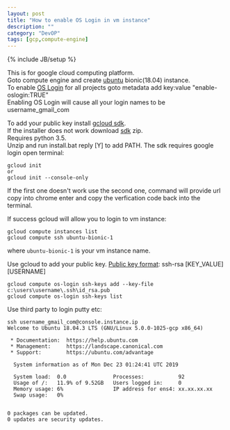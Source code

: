 ```yaml
---
layout: post
title: "How to enable OS Login in vm instance"
description: ""
category: "DevOP"
tags: [gcp,compute-engine]
---
```

{% include JB/setup %}

This is for google cloud computing platform.  
Goto compute engine and create [ubuntu](https://console.cloud.google.com/marketplace/details/ubuntu-os-cloud/ubuntu-bionic) bionic(18.04) instance.  
To enable [OS Login](https://cloud.google.com/compute/docs/instances/managing-instance-access) for all projects goto metadata add key:value "enable-oslogin:TRUE"  
Enabling OS Login will cause all your login names to be username_gmail_com  

To add your public key install [gcloud sdk](https://dl.google.com/dl/cloudsdk/channels/rapid/GoogleCloudSDKInstaller.exe).  
If the installer does not work download [sdk](https://console.cloud.google.com/storage/browser/cloud-sdk-release) zip.  
Requires python 3.5.  
Unzip and run install.bat reply [Y] to add PATH.
The sdk requires google login open terminal:
```
gcloud init 
or 
gcloud init --console-only
```
If the first one doesn't work use the second one, command will provide url copy into chrome enter and copy the verfication code back into the terminal.

If success gcloud will allow you to login to vm instance:
```
gcloud compute instances list 
gcloud compute ssh ubuntu-bionic-1
```
where `ubuntu-bionic-1` is your vm instance name.

Use gcloud to add your public key.
[Public key format](https://cloud.google.com/compute/docs/instances/adding-removing-ssh-keys#sshkeyformat): ssh-rsa [KEY_VALUE] [USERNAME]
```
gcloud compute os-login ssh-keys add --key-file c:\users\username\.ssh\id_rsa.pub
gcloud compute os-login ssh-keys list 
```
Use third party to login putty etc:
```
ssh username_gmail_com@console.instance.ip
Welcome to Ubuntu 18.04.3 LTS (GNU/Linux 5.0.0-1025-gcp x86_64)

 * Documentation:  https://help.ubuntu.com
 * Management:     https://landscape.canonical.com
 * Support:        https://ubuntu.com/advantage

  System information as of Mon Dec 23 01:24:41 UTC 2019

  System load:  0.0               Processes:           92
  Usage of /:   11.9% of 9.52GB   Users logged in:     0
  Memory usage: 6%                IP address for ens4: xx.xx.xx.xx
  Swap usage:   0%


0 packages can be updated.
0 updates are security updates.
```

